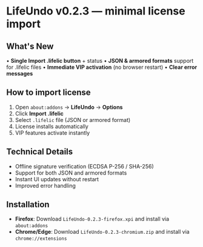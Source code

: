 # LifeUndo v0.2.3 — minimal license import

## What's New

• **Single Import .lifelic button** + status
• **JSON & armored formats** support for .lifelic files
• **Immediate VIP activation** (no browser restart)
• **Clear error messages**

## How to import license

1. Open `about:addons` → **LifeUndo** → **Options**
2. Click **Import .lifelic**
3. Select `.lifelic` file (JSON or armored format)
4. License installs automatically
5. VIP features activate instantly

## Technical Details

- Offline signature verification (ECDSA P-256 / SHA-256)
- Support for both JSON and armored formats
- Instant UI updates without restart
- Improved error handling

## Installation

- **Firefox**: Download `LifeUndo-0.2.3-firefox.xpi` and install via `about:addons`
- **Chrome/Edge**: Download `LifeUndo-0.2.3-chromium.zip` and install via `chrome://extensions`


















